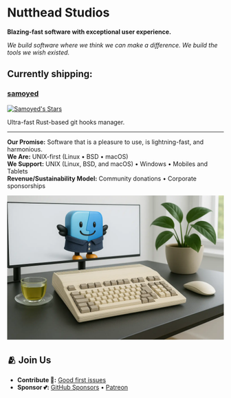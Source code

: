 # Nutthead Studios

**Blazing-fast software with exceptional user experience.**

_We build software where we think we can make a difference. We build the tools we wish existed._

## Currently shipping:

### [**samoyed**](https://github.com/nutthead/samoyed)  
[![Samoyed's Stars](https://img.shields.io/github/stars/nutthead/samoyed)](https://github.com/nutthead/samoyed/stargazers)

Ultra-fast Rust-based git hooks manager.

---

**Our Promise:** Software that is a pleasure to use, is lightning-fast, and harmonious.  
**We Are:** UNIX-first (Linux • BSD • macOS)  
**We Support:** UNIX (Linux, BSD, and macOS) • Windows • Mobiles and Tablets  
**Revenue/Sustainability Model:** Community donations • Corporate sponsorships  

![Hero Image](assets/hero-2.webp)

## 🫂 Join Us

- **Contribute 🤝:** [Good first issues](https://github.com/nutthead/samoyed/issues?q=is%3Aissue+is%3Aopen+label%3A%22good+first+issue%22)
- **Sponsor 💕:** [GitHub Sponsors](https://github.com/sponsors/nutthead) • [Patreon](https://patreon.com/__nutthead__)
<!--- **Connect:** [@__nutthead__](https://x.com/__nutthead__) • [studio@nutthead.org](mailto:studio@nutthead.org)-->
